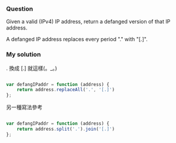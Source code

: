 ### Question

Given a valid (IPv4) IP address, return a defanged version of that IP address.

A defanged IP address replaces every period "." with "[.]".

### My solution

. 換成 [.]  就這樣(。_。)

```js

var defangIPaddr = function (address) {
    return address.replaceAll('.', '[.]')
};

```

另一種寫法參考

```js

var defangIPaddr = function (address) {
    return address.split('.').join('[.]')
};

```
